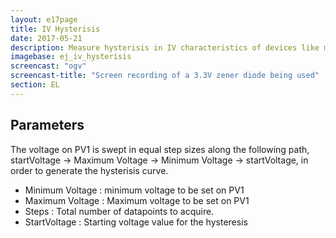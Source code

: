 ```yaml
---
layout: e17page
title: IV Hysterisis
date: 2017-05-21
description: Measure hysterisis in IV characteristics of devices like memristors
imagebase: ej_iv_hysterisis
screencast: "ogv"
screencast-title: "Screen recording of a 3.3V zener diode being used"
section: EL
---
```


## Parameters

The voltage on PV1 is swept in equal step sizes along the following path, startVoltage -> Maximum Voltage -> Minimum Voltage -> startVoltage, in order to generate the hysterisis curve.

+ Minimum Voltage : minimum voltage to be set on PV1
+ Maximum Voltage : Maximum voltage to be set on PV1
+ Steps : Total number of datapoints to acquire. 
+ StartVoltage : Starting voltage value for the hysteresis

